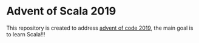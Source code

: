 # Advent of Scala 2019

This repository is created to address [advent of code 2019](https://adventofcode.com/2019), the main goal is to learn Scala!!!

